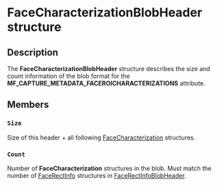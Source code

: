 # FaceCharacterizationBlobHeader structure

## Description

The **FaceCharacterizationBlobHeader** structure describes the size and count information of the blob format for the **MF_CAPTURE_METADATA_FACEROICHARACTERIZATIONS** attribute.

## Members

### `Size`

Size of this header + all following [FaceCharacterization](https://learn.microsoft.com/windows/desktop/api/mfapi/ns-mfapi-facecharacterization) structures.

### `Count`

Number of **FaceCharacterization** structures in the blob. Must match the number of [FaceRectInfo](https://learn.microsoft.com/windows/desktop/api/mfapi/ns-mfapi-facerectinfo) structures in [FaceRectInfoBlobHeader](https://learn.microsoft.com/windows/desktop/api/mfapi/ns-mfapi-facerectinfoblobheader).